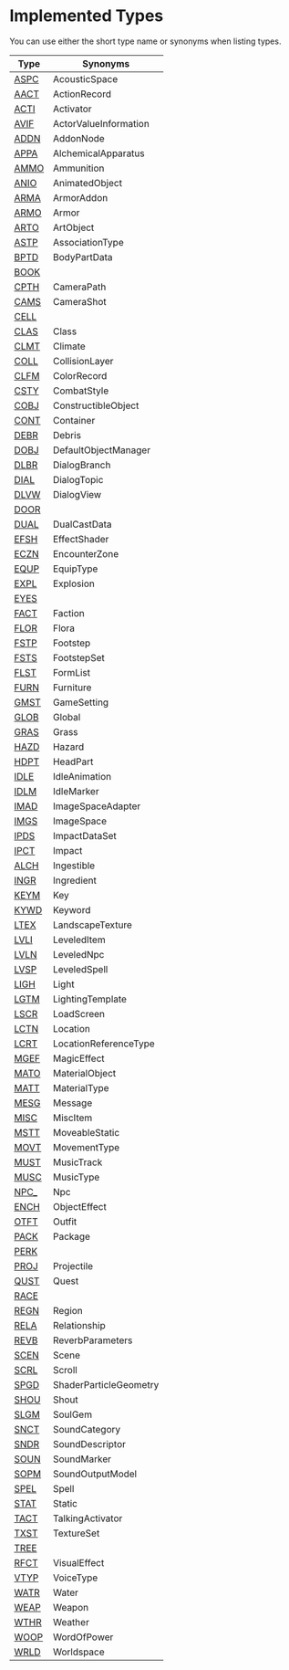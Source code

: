 # Implemented Types

You can use either the short type name or synonyms when listing types.

| Type                                            | Synonyms               |
| ----------------------------------------------- | ---------------------- |
| [ASPC](Fields.md#aspc---acousticspace)          | AcousticSpace          |
| [AACT](Fields.md#aact---actionrecord)           | ActionRecord           |
| [ACTI](Fields.md#acti---activator)              | Activator              |
| [AVIF](Fields.md#avif---actorvalueinformation)  | ActorValueInformation  |
| [ADDN](Fields.md#addn---addonnode)              | AddonNode              |
| [APPA](Fields.md#appa---alchemicalapparatus)    | AlchemicalApparatus    |
| [AMMO](Fields.md#ammo---ammunition)             | Ammunition             |
| [ANIO](Fields.md#anio---animatedobject)         | AnimatedObject         |
| [ARMA](Fields.md#arma---armoraddon)             | ArmorAddon             |
| [ARMO](Fields.md#armo---armor)                  | Armor                  |
| [ARTO](Fields.md#arto---artobject)              | ArtObject              |
| [ASTP](Fields.md#astp---associationtype)        | AssociationType        |
| [BPTD](Fields.md#bptd---bodypartdata)           | BodyPartData           |
| [BOOK](Fields.md#book)                          |                        |
| [CPTH](Fields.md#cpth---camerapath)             | CameraPath             |
| [CAMS](Fields.md#cams---camerashot)             | CameraShot             |
| [CELL](Fields.md#cell)                          |                        |
| [CLAS](Fields.md#clas---class)                  | Class                  |
| [CLMT](Fields.md#clmt---climate)                | Climate                |
| [COLL](Fields.md#coll---collisionlayer)         | CollisionLayer         |
| [CLFM](Fields.md#clfm---colorrecord)            | ColorRecord            |
| [CSTY](Fields.md#csty---combatstyle)            | CombatStyle            |
| [COBJ](Fields.md#cobj---constructibleobject)    | ConstructibleObject    |
| [CONT](Fields.md#cont---container)              | Container              |
| [DEBR](Fields.md#debr---debris)                 | Debris                 |
| [DOBJ](Fields.md#dobj---defaultobjectmanager)   | DefaultObjectManager   |
| [DLBR](Fields.md#dlbr---dialogbranch)           | DialogBranch           |
| [DIAL](Fields.md#dial---dialogtopic)            | DialogTopic            |
| [DLVW](Fields.md#dlvw---dialogview)             | DialogView             |
| [DOOR](Fields.md#door)                          |                        |
| [DUAL](Fields.md#dual---dualcastdata)           | DualCastData           |
| [EFSH](Fields.md#efsh---effectshader)           | EffectShader           |
| [ECZN](Fields.md#eczn---encounterzone)          | EncounterZone          |
| [EQUP](Fields.md#equp---equiptype)              | EquipType              |
| [EXPL](Fields.md#expl---explosion)              | Explosion              |
| [EYES](Fields.md#eyes)                          |                        |
| [FACT](Fields.md#fact---faction)                | Faction                |
| [FLOR](Fields.md#flor---flora)                  | Flora                  |
| [FSTP](Fields.md#fstp---footstep)               | Footstep               |
| [FSTS](Fields.md#fsts---footstepset)            | FootstepSet            |
| [FLST](Fields.md#flst---formlist)               | FormList               |
| [FURN](Fields.md#furn---furniture)              | Furniture              |
| [GMST](Fields.md#gmst---gamesetting)            | GameSetting            |
| [GLOB](Fields.md#glob---global)                 | Global                 |
| [GRAS](Fields.md#gras---grass)                  | Grass                  |
| [HAZD](Fields.md#hazd---hazard)                 | Hazard                 |
| [HDPT](Fields.md#hdpt---headpart)               | HeadPart               |
| [IDLE](Fields.md#idle---idleanimation)          | IdleAnimation          |
| [IDLM](Fields.md#idlm---idlemarker)             | IdleMarker             |
| [IMAD](Fields.md#imad---imagespaceadapter)      | ImageSpaceAdapter      |
| [IMGS](Fields.md#imgs---imagespace)             | ImageSpace             |
| [IPDS](Fields.md#ipds---impactdataset)          | ImpactDataSet          |
| [IPCT](Fields.md#ipct---impact)                 | Impact                 |
| [ALCH](Fields.md#alch---ingestible)             | Ingestible             |
| [INGR](Fields.md#ingr---ingredient)             | Ingredient             |
| [KEYM](Fields.md#keym---key)                    | Key                    |
| [KYWD](Fields.md#kywd---keyword)                | Keyword                |
| [LTEX](Fields.md#ltex---landscapetexture)       | LandscapeTexture       |
| [LVLI](Fields.md#lvli---leveleditem)            | LeveledItem            |
| [LVLN](Fields.md#lvln---levelednpc)             | LeveledNpc             |
| [LVSP](Fields.md#lvsp---leveledspell)           | LeveledSpell           |
| [LIGH](Fields.md#ligh---light)                  | Light                  |
| [LGTM](Fields.md#lgtm---lightingtemplate)       | LightingTemplate       |
| [LSCR](Fields.md#lscr---loadscreen)             | LoadScreen             |
| [LCTN](Fields.md#lctn---location)               | Location               |
| [LCRT](Fields.md#lcrt---locationreferencetype)  | LocationReferenceType  |
| [MGEF](Fields.md#mgef---magiceffect)            | MagicEffect            |
| [MATO](Fields.md#mato---materialobject)         | MaterialObject         |
| [MATT](Fields.md#matt---materialtype)           | MaterialType           |
| [MESG](Fields.md#mesg---message)                | Message                |
| [MISC](Fields.md#misc---miscitem)               | MiscItem               |
| [MSTT](Fields.md#mstt---moveablestatic)         | MoveableStatic         |
| [MOVT](Fields.md#movt---movementtype)           | MovementType           |
| [MUST](Fields.md#must---musictrack)             | MusicTrack             |
| [MUSC](Fields.md#musc---musictype)              | MusicType              |
| [NPC_](Fields.md#npc_---npc)                    | Npc                    |
| [ENCH](Fields.md#ench---objecteffect)           | ObjectEffect           |
| [OTFT](Fields.md#otft---outfit)                 | Outfit                 |
| [PACK](Fields.md#pack---package)                | Package                |
| [PERK](Fields.md#perk)                          |                        |
| [PROJ](Fields.md#proj---projectile)             | Projectile             |
| [QUST](Fields.md#qust---quest)                  | Quest                  |
| [RACE](Fields.md#race)                          |                        |
| [REGN](Fields.md#regn---region)                 | Region                 |
| [RELA](Fields.md#rela---relationship)           | Relationship           |
| [REVB](Fields.md#revb---reverbparameters)       | ReverbParameters       |
| [SCEN](Fields.md#scen---scene)                  | Scene                  |
| [SCRL](Fields.md#scrl---scroll)                 | Scroll                 |
| [SPGD](Fields.md#spgd---shaderparticlegeometry) | ShaderParticleGeometry |
| [SHOU](Fields.md#shou---shout)                  | Shout                  |
| [SLGM](Fields.md#slgm---soulgem)                | SoulGem                |
| [SNCT](Fields.md#snct---soundcategory)          | SoundCategory          |
| [SNDR](Fields.md#sndr---sounddescriptor)        | SoundDescriptor        |
| [SOUN](Fields.md#soun---soundmarker)            | SoundMarker            |
| [SOPM](Fields.md#sopm---soundoutputmodel)       | SoundOutputModel       |
| [SPEL](Fields.md#spel---spell)                  | Spell                  |
| [STAT](Fields.md#stat---static)                 | Static                 |
| [TACT](Fields.md#tact---talkingactivator)       | TalkingActivator       |
| [TXST](Fields.md#txst---textureset)             | TextureSet             |
| [TREE](Fields.md#tree)                          |                        |
| [RFCT](Fields.md#rfct---visualeffect)           | VisualEffect           |
| [VTYP](Fields.md#vtyp---voicetype)              | VoiceType              |
| [WATR](Fields.md#watr---water)                  | Water                  |
| [WEAP](Fields.md#weap---weapon)                 | Weapon                 |
| [WTHR](Fields.md#wthr---weather)                | Weather                |
| [WOOP](Fields.md#woop---wordofpower)            | WordOfPower            |
| [WRLD](Fields.md#wrld---worldspace)             | Worldspace             |
